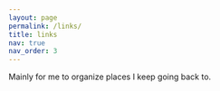 ```yaml
---
layout: page
permalink: /links/
title: links
nav: true
nav_order: 3
---
```

Mainly for me to organize places I keep going back to.
